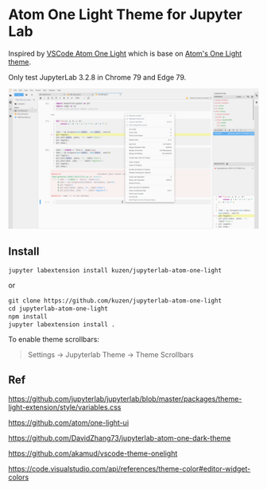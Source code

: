 # Atom One Light Theme for Jupyter Lab

Inspired by [VSCode Atom One Light](https://github.com/akamud/vscode-theme-onelight) which is base on [Atom's One Light theme](https://github.com/atom/one-light-syntax).

Only test JupyterLab 3.2.8 in Chrome 79 and Edge 79.

![screenshot](./img/screenshot.png)

## Install


```shell
jupyter labextension install kuzen/jupyterlab-atom-one-light
```

or

```shell
git clone https://github.com/kuzen/jupyterlab-atom-one-light
cd jupyterlab-atom-one-light
npm install
jupyter labextension install .
```

To enable theme scrollbars:  

> Settings -> Jupyterlab Theme -> Theme Scrollbars


## Ref  

<https://github.com/jupyterlab/jupyterlab/blob/master/packages/theme-light-extension/style/variables.css>

<https://github.com/atom/one-light-ui>

<https://github.com/DavidZhang73/jupyterlab-atom-one-dark-theme>

<https://github.com/akamud/vscode-theme-onelight>

<https://code.visualstudio.com/api/references/theme-color#editor-widget-colors>
